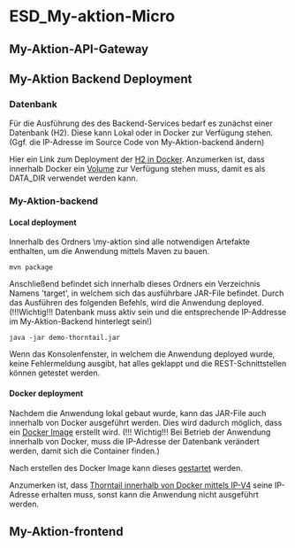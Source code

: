 # ESD_My-aktion-Micro


## My-Aktion-API-Gateway




## My-Aktion Backend Deployment

### Datenbank
Für die Ausführung des des Backend-Services bedarf es zunächst einer Datenbank (H2).
Diese kann Lokal oder in Docker zur Verfügung stehen. (Ggf. die IP-Adresse im Source Code von My-Aktion-backend ändern)

Hier ein Link zum Deployment der [H2 in Docker](https://hub.docker.com/r/oscarfonts/h2/).
Anzumerken ist, dass innerhalb Docker ein [Volume](https://docs.docker.com/storage/volumes/) zur Verfügung stehen muss, damit es als DATA_DIR verwendet werden kann.

### My-Aktion-backend

#### Local deployment
Innerhalb des Ordners \my-aktion sind alle notwendigen Artefakte enthalten, um die Anwendung mittels Maven zu bauen.

```
mvn package
```

Anschließend befindet sich innerhalb dieses Ordners ein Verzeichnis Namens 'target', in welchem sich das ausführbare JAR-File befindet.
Durch das Ausführen des folgenden Befehls, wird die Anwendung deployed. (!!!Wichtig!!! Datenbank muss aktiv sein und die entsprechende IP-Addresse im My-Aktion-Backend hinterlegt sein!)

```
java -jar demo-thorntail.jar
```

Wenn das Konsolenfenster, in welchem die Anwendung deployed wurde, keine Fehlermeldung ausgibt, hat alles geklappt und die REST-Schnittstellen können getestet werden.


#### Docker deployment

Nachdem die Anwendung lokal gebaut wurde, kann das JAR-File  auch innerhalb von Docker ausgeführt werden.
Dies wird dadurch möglich, dass ein [Docker Image](https://docs.docker.com/engine/reference/commandline/image_build/) erstellt wird. 
(!!! Wichtig!!! Bei Betrieb der Anwendung innerhalb von Docker, muss die IP-Adresse der Datenbank verändert werden, damit sich die Container finden.)

Nach erstellen des Docker Image kann dieses [gestartet](https://docs.docker.com/engine/reference/run/) werden. 


Anzumerken ist, dass [Thorntail innerhalb von Docker mittels IP-V4](https://www.sipmann.com/socketException-protocol-family-unavailable-java-docker-wildfly.html) seine IP-Adresse erhalten muss, sonst kann die Anwendung nicht ausgeführt werden.





## My-Aktion-frontend



